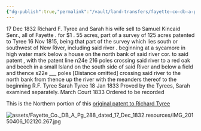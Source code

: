 ```yaml
---
{"dg-publish":true,"permalink":"/vault/land-transfers/fayette-co-db-a-pg-288-dated-17-dec-1832-richard-tyree-and-wife-sarah-to-samuel/","tags":["Samuel-Kincaid","Richard-Tyree","fayette"]}
---
```


17 Dec 1832
Richard F. Tyree and Sarah his wife sell to Samuel Kincaid
Senr., all of Fayette . for $1 . 55 acres, part of a survey of 125 acres
patented to Tyree 16 Nov 1815, being that part of the survey which lies
south or southwest of New River, including said river . beginning at a
sycamore in high water mark below a house on the north bank of said river
cor. to said patent , with the patent line n24e 216 poles crossing said
river to a red oak and beech in a small Island on the south side of said
River and below a field and thence s22e \_\_\_ poles \[Distance omitted\] crossing
said river to the north bank from thence up the river with the meanders
thereof to the beginning
R.F. Tyree
Sarah Tyree
18 Jan 1833 Proved by the Tyrees, Sarah examined separately.
March Court 1833 Ordered to be recorded

This is the Northern portion of this [original patent to Richard Tyree](https://www.evernote.com/shard/s22/nl/1/c1914b30-efb8-4403-ac38-6f5516a4ebe5?title=16%20Nov%201815%20Richard%20Tyree%20125%20Ac)

![assets/Fayette_Co._DB_A_Pg_288_dated_17_Dec_1832.resources/IMG_20150406_102120.267.jpg](/img/user/assets/Fayette_Co._DB_A_Pg_288_dated_17_Dec_1832.resources/IMG_20150406_102120.267.jpg)
